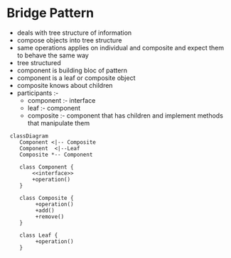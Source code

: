# Bridge Pattern 
- deals with tree structure of information
- compose objects into tree structure
- same operations applies on individual and composite and expect them to behave the same way
- tree structured
- component is building bloc of pattern 
- component is a leaf or composite object 
- composite knows about children 
- participants :-
  - component :- interface 
  - leaf :- component 
  - composite :- component that has children and implement methods that manipulate them 



```mermaid
 classDiagram
    Component <|-- Composite
    Component  <|--Leaf
    Composite *-- Component
  
    class Component {
        <<interface>>
        +operation()
    }
    
    class Composite {
         +operation()
         +add()
         +remove()
    }
    
    class Leaf {
         +operation()
    }
    
```